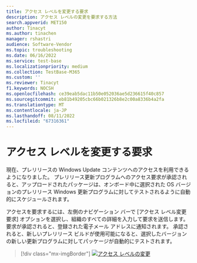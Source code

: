 ```yaml
---
title: アクセス レベルを変更する要求
description: アクセス レベルの変更を要求する方法
search.appverid: MET150
author: Tinacyt
ms.author: tinachen
manager: rshastri
audience: Software-Vendor
ms.topic: troubleshooting
ms.date: 06/16/2022
ms.service: test-base
ms.localizationpriority: medium
ms.collection: TestBase-M365
ms.custom: ''
ms.reviewer: Tinacyt
f1.keywords: NOCSH
ms.openlocfilehash: ce39eab5dac11b50e052036ae5d236615f40c857
ms.sourcegitcommit: eb81b49205cbc66b021326b8e2c00a8336b4a2fa
ms.translationtype: MT
ms.contentlocale: ja-JP
ms.lasthandoff: 08/11/2022
ms.locfileid: "67316361"
---
```

# <a name="request-to-change-access-level"></a>アクセス レベルを変更する要求 

現在、プレリリースの Windows Update コンテンツへのアクセスを利用できるようになりました。 プレリリース更新プログラムへのアクセス要求が承認されると、アップロードされたパッケージは、オンボード中に選択された OS バージョンのプレリリース Windows 更新プログラムに対してテストされるように自動的にスケジュールされます。 

アクセスを要求するには、左側のナビゲーション バーで [アクセス レベル変更要求] オプションを選択し、組織のすべての詳細を入力して要求を送信します。 要求が承認されると、登録された電子メール アドレスに通知されます。 承認されると、新しいプレリリース ビルドが使用可能になると、選択したバージョンの新しい更新プログラムに対してパッケージが自動的にテストされます。 

> [!div class="mx-imgBorder"]
> [![アクセス レベルの変更](Media/accesslevelchange.png) ](Media/accesslevelchange.png#lightbox)
